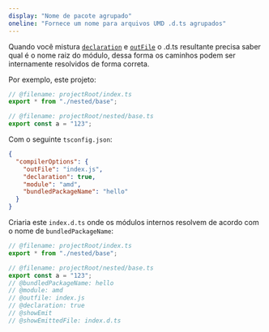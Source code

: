 ```yaml
---
display: "Nome de pacote agrupado"
oneline: "Fornece um nome para arquivos UMD .d.ts agrupados"
---
```


Quando você mistura [`declaration`](#declaration) e [`outFile`](#outFile) o .d.ts resultante precisa saber qual é o nome raiz do módulo, dessa forma os caminhos podem ser internamente resolvidos de forma correta.

Por exemplo, este projeto:

```ts twoslash
// @filename: projectRoot/index.ts
export * from "./nested/base";

// @filename: projectRoot/nested/base.ts
export const a = "123";
```

Com o seguinte `tsconfig.json`:

```json tsconfig
{
  "compilerOptions": {
    "outFile": "index.js",
    "declaration": true,
    "module": "amd",
    "bundledPackageName": "hello"
  }
}
```

Criaria este `index.d.ts` onde os módulos internos resolvem de acordo com o nome de `bundledPackageName`:

```ts twoslash
// @filename: projectRoot/index.ts
export * from "./nested/base";

// @filename: projectRoot/nested/base.ts
export const a = "123";
// @bundledPackageName: hello
// @module: amd
// @outfile: index.js
// @declaration: true
// @showEmit
// @showEmittedFile: index.d.ts
```
